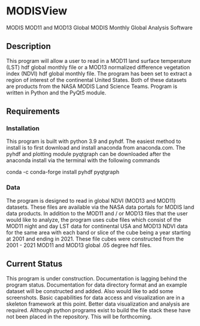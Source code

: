 # MODISView 

MODIS MOD11 and MOD13 Global MODIS Monthly Global Analysis Software

## Description

This program will allow a user to read in a MOD11 land surface temperature (LST) hdf global monthly file or a MOD13 normalized difference vegetation index (NDVI) hdf global monthly file. The program has been set to extract a region of interest of the continental United States. Both of these datasets are products from the NASA MODIS Land Science Teams. Program is written in Python and the PyQt5 module. 

## Requirements

### Installation

This program is built with python 3.9 and pyhdf. The easiest method to install is to first download and install anaconda from anaconda.com. The pyhdf and plotting module pyqtgraph can be downloaded after the anaconda install via the terminal with the following commands

conda -c conda-forge install pyhdf pyqtgraph
    
 
### Data
The program is designed to read in global NDVI (MOD13 and MOD11) datasets. These files are available via the NASA data portals for MODIS land data products. In addition to the MOD11 and / or MOD13 files that the user would like to analyze, the program uses cube files which consist of the MOD11 night and day LST data for continental USA and MOD13 NDVI data for the same area with each band or slice of the cube being a year starting at 2001 and ending in 2021. These file cubes were constructed from the 2001 - 2021 MOD11 and MOD13 global .05 degree hdf files.  


## Current Status
This program is under construction. Documentation is lagging behind the program status. Documentation for data directory format and an example dataset will be constructed and added. Also would like to add some screenshots. Basic capabilities for data access and visualization are in a skeleton framework at this point. Better data visualization and analysis are required. Although python programs exist to build the file stack these have not been placed in the repository. This will be forthcoming.

